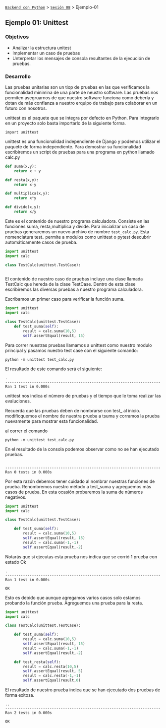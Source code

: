 [`Backend con Python`](../../Readme.md) > [`Sesión 08`](../Readme.md) > Ejemplo-01
## Ejemplo 01: Unittest

### Objetivos
- Analizar la estructura unitest
- Implementar un caso de pruebas
- Unterpretar los mensajes de consola resultantes de la ejecución de pruebas.

### Desarrollo

Las pruebas unitarias son un tiop de pruebas en las que verificamos la funcionalidad minimina de una parte de neustro software. Las pruebas nos permiten asegruarnos de que nuestro software funciona como debería y dotan de más confianza a nuestro erquipo de trabajo para colaborar en un futuro con nosotros.

unittest es el paquete que se integra por defecto en Python. Para integrarlo en un proyecto solo basta importarlo de la siguiente forma.

```
import unittest
```
unittest es una funcionalidad independiente de Django y podemos utilizar el paquete de forma independiente. Para demostrar su funcionalidad escribiremos un script de pruebas para una programa en python llamado calc.py

```python
def suma(x,y):
    return x + y

def resta(x,y):
    return x-y

def multiplica(x,y):
    return x*y

def divide(x,y):
    return x/y

```
Este es el contenido de nuestro programa calculadora. Consiste en las funciones suma, resta,multiplica y divide. Para inicializar un caso de pruebas generaremos un nuevo archivo de nombre `test_calc.py`. Esta nomenclatura test_ permite a modulos como unittest o pytest descubrir automáticamente casos de prueba.

```python
import unittest
import calc

class TestCalc(unittest.TestCase):
	
```

El contenido de nuestro caso de pruebas incluye una clase llamada TestCalc que hereda de la clase TestCase. Dentro de esta clase escribiremos las diversas pruebas a nuestro programa calculadora.

Escribamos un primer caso para verificar la función suma.

```python 
import unittest
import calc

class TestCalc(unittest.TestCase):
	def test_suma(self):
		result = calc.suma(10,5)
		self.assertEqual(result, 15)
```
Para correr nuestras pruebas llamamos a unittest como nuestro modulo principal y pasamos nuestro test case con el siguiente comando:

```
python -m unittest test_calc.py
```

El resultado de este comando será el siguiente:
```
.
----------------------------------------------------------------------
Ran 1 test in 0.000s
```
unittest nos indica el número de pruebas y el tiempo que le toma realizar las evaluciones.



Recuerda que las pruebas deben de nombrarse con test_ al inicio. modificquemos el nombre de nuestra prueba a tsuma y corramos la prueba nuevamente para mostrar esta funcionalidad.

al correr el comando 

```
python -m unittest test_calc.py
```
En el resultado de la consola podemos observar como no se han ejecutado pruebas.

```

----------------------------------------------------------------------
Ran 0 tests in 0.000s
```
Por esta razón debemos tener cuidado al nombrar nuestras funciones de prueba. Renombremos nuestro método a test_suma y agreguemos más casos de prueba. En esta ocasión probaremos la suma de números negativos.

```python
import unittest
import calc

class TestCalc(unittest.TestCase):

    def test_suma(self):
        result = calc.suma(10,5)
        self.assertEqual(result, 15)
        result = calc.suma(-1,-1)
        self.assertEqual(result,-2)

```
Notarás que si ejecutas esta prueba nos indica que se corrió 1 prueba con estado Ok

```
.
----------------------------------------------------------------------
Ran 1 test in 0.000s

OK

```
Esto es debido que aunque agregamos varios casos solo estamos probando la función prueba. Agreguemos una prueba para la resta.

```python
import unittest
import calc

class TestCalc(unittest.TestCase):

    def test_suma(self):
        result = calc.suma(10,5)
        self.assertEqual(result, 15)
        result = calc.suma(-1,-1)
        self.assertEqual(result,-2)

    def test_resta(self):
        result = calc.resta(10,5)
        self.assertEqual(result, 5)
        result = calc.resta(-1,-1)
        self.assertEqual(result,0)

```
El resultado de nuestro prueba indica que se han ejecutado dos pruebas de forma exitosa.

```
..
----------------------------------------------------------------------
Ran 2 tests in 0.000s

OK
```





